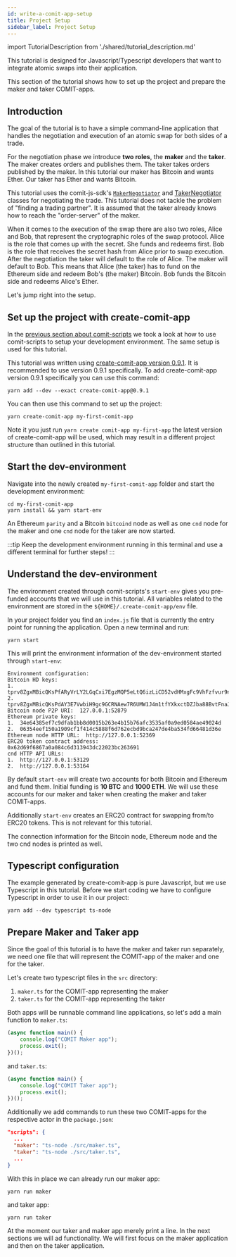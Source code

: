```yaml
---
id: write-a-comit-app-setup
title: Project Setup
sidebar_label: Project Setup
---
```


import TutorialDescription from './shared/tutorial_description.md'

<TutorialDescription />

This tutorial is designed for Javascript/Typescript developers that want to integrate atomic swaps into their application.

This section of the tutorial shows how to set up the project and prepare the maker and taker COMIT-apps.

## Introduction

The goal of the tutorial is to have a simple command-line application that handles the negotiation and execution of an atomic swap for both sides of a trade.

For the negotiation phase we introduce **two roles**, the **maker** and the **taker**. The maker creates orders and publishes them. The taker takes orders published by the maker.
In this tutorial our maker has Bitcoin and wants Ether. Our taker has Ether and wants Bitcoin.

This tutorial uses the comit-js-sdk's [`MakerNegotiator`](../../comit-sdk/classes/_negotiation_maker_negotiator_.negotiator.md) and [TakerNegotiator](../../comit-sdk/classes/_negotiation_taker_negotiator_.negotiator.md) classes for negotiating the trade. 
This tutorial does not tackle the problem of "finding a trading partner".
It is assumed that the taker already knows how to reach the "order-server" of the maker.

When it comes to the execution of the swap there are also two roles, Alice and Bob, that represent the cryptographic roles of the swap protocol. 
Alice is the role that comes up with the secret. She funds and redeems first. Bob is the role that receives the secret hash from Alice prior to swap execution.
After the negotiation the taker will default to the role of Alice. The maker will default to Bob. 
This means that Alice (the taker) has to fund on the Ethereum side and redeem Bob's (the maker) Bitcoin.
Bob funds the Bitcoin side and redeems Alice's Ether.

Let's jump right into the setup.

## Set up the project with create-comit-app

In the [previous section about comit-scripts](../getting-started/comit-scripts.md) we took a look at how to use comit-scripts to setup your development environment.
The same setup is used for this tutorial.

This tutorial was written using [create-comit-app version 0.9.1](https://github.com/comit-network/create-comit-app/releases/tag/create-comit-app-0.9.1).
It is recommended to use version 0.9.1 specifically.
To add create-comit-app version 0.9.1 specifically you can use this command:
```shell script
yarn add --dev --exact create-comit-app@0.9.1
```

You can then use this command to set up the project:
```shell script
yarn create-comit-app my-first-comit-app
```

Note it you just run `yarn create comit-app my-first-app` the latest version of create-comit-app will be used, which may result in a different project structure than outlined in this tutorial.

## Start the dev-environment

Navigate into the newly created `my-first-comit-app` folder and start the development environment:

```shell script
cd my-first-comit-app
yarn install && yarn start-env
```

An Ethereum `parity` and a Bitcoin `bitcoind` node as well as one `cnd` node for the maker and one `cnd` node for the taker are now started.

:::tip
Keep the development environment running in this terminal and use a different terminal for further steps!
:::

## Understand the dev-environment

The environment created through comit-scripts's `start-env` gives you pre-funded accounts that we will use in this tutorial.
All variables related to the environment are stored in the `${HOME}/.create-comit-app/env` file.

In your project folder you find an `index.js` file that is currently the entry point for running the application.
Open a new terminal and run:
```shell script
yarn start
```

This will print the environment information of the dev-environment started through `start-env`:

```
Environment configuration:
Bitcoin HD keys:
1.  tprv8ZgxMBicQKsPfARyVrLY2LGqCxi7EgzMQP5eLtQ6izLiCD52vdHMxgFc9VhFzfvur9nndNFdJnwF46nPWcEbf64bYp9pK23abbxjfPEyBNi
2.  tprv8ZgxMBicQKsPdAY3E7VwbiH9gc9GCRNAew7R6UMW1J4m1tfYXkxctDZJba88BvtFnaJQyDTZm9dxBrz2w3BmEBcTCMPnuWPG6hhntu3gEoG
Bitcoin node P2P URI:  127.0.0.1:52879
Ethereum private keys:
1.  34e64385ef7c9dfab1bb8d0015b263e4b15b76afc3535af0a9ed0584ae49024d
2.  06354eef150a1909cf1f414c5888f6d762ecbd9bca247de4ba534fd66481d36e
Ethereum node HTTP URL:  http://127.0.0.1:52369
ERC20 token contract address:  0x62d69f6867a0a084c6d313943dc22023bc263691
cnd HTTP API URLs:
1.  http://127.0.0.1:53129
2.  http://127.0.0.1:53164
```

By default `start-env` will create two accounts for both Bitcoin and Ethereum and fund them.
Initial funding is **10 BTC** and **1000 ETH**.
We will use these accounts for our maker and taker when creating the maker and taker COMIT-apps. 

Additionally `start-env` creates an ERC20 contract for swapping from/to ERC20 tokens. This is not relevant for this tutorial.

The connection information for the Bitcoin node, Ethereum node and the two cnd nodes is printed as well.

## Typescript configuration

The example generated by create-comit-app is pure Javascript, but we use Typescript in this tutorial.
Before we start coding we have to configure Typescript in order to use it in our project:

```shell script
yarn add --dev typescript ts-node
```

## Prepare Maker and Taker app

Since the goal of this tutorial is to have the maker and taker run separately, we need one file that will represent the COMIT-app of the maker and one for the taker.

Let's create two typescript files in the `src` directory:

1. `maker.ts` for the COMIT-app representing the maker
2. `taker.ts` for the COMIT-app representing the taker

Both apps will be runnable command line applications, so let's add a main function to `maker.ts`:

```typescript
(async function main() {
    console.log("COMIT Maker app");
    process.exit();
})();
```

and `taker.ts`:

```typescript
(async function main() {
    console.log("COMIT Taker app");
    process.exit();
})();
```

Additionally we add commands to run these two COMIT-apps for the respective actor in the `package.json`:

```json
"scripts": {
  ...
  "maker": "ts-node ./src/maker.ts",
  "taker": "ts-node ./src/taker.ts",
  ...
}
```

With this in place we can already run our maker app:

```shell script
yarn run maker
```

and taker app:
```shell script
yarn run taker
```

At the moment our taker and maker app merely print a line. In the next sections we will ad functionality.
We will first focus on the maker application and then on the taker application.
